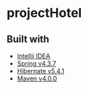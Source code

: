# projectHotel
## Built with 
* [Intellij IDEA](https://www.jetbrains.com/idea/)
* [Spring v4.3.7](https://https://spring.io/)
* [Hibernate v5.4.1](http://hibernate.org/)
* [Maven v4.0.0](https://maven.apache.org)
